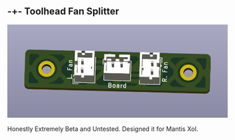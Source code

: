 ## -+- Toolhead Fan Splitter

![image1](https://raw.githubusercontent.com/ObliviousGmn/Printer-Mods/main/Toolhead%20Fan%20Splitter/Images/image.png)

Honestly Extremely Beta and Untested. Designed it for Mantis Xol.
